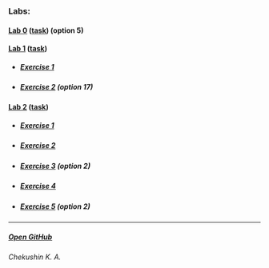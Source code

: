 ### Labs: 
#### [Lab 0](https://otm-pro.github.io/InternetProgramming/Lab0/) ([task](https://drive.google.com/file/d/1yY8qoFM-BmJyupWtbfiTg4SL-JaDVq1J/view)) (option 5)

#### [Lab 1](https://otm-pro.github.io/InternetProgramming/Lab1/) ([task](https://drive.google.com/file/d/10frxdvfaYy-H85g8hlEgZM0hyZHFt0o9/view))
* ##### [Exercise 1](https://otm-pro.github.io/InternetProgramming/Lab1/Ex1)
* ##### [Exercise 2](https://otm-pro.github.io/InternetProgramming/Lab1/Ex2) (option 17)

#### [Lab 2](https://otm-pro.github.io/InternetProgramming/Lab2/) ([task](https://drive.google.com/file/d/1ckOzfuITHkTUJg6mFHW21frRYVrfVjAk/view))
* ##### [Exercise 1](https://otm-pro.github.io/InternetProgramming/Lab2/lab2-1.html)
* ##### [Exercise 2](https://otm-pro.github.io/InternetProgramming/Lab2/lab2-2.html)
* ##### [Exercise 3](https://otm-pro.github.io/InternetProgramming/Lab2/lab2-3.html) (option 2)
* ##### [Exercise 4](https://otm-pro.github.io/InternetProgramming/Lab2/lab2-4.html)
* ##### [Exercise 5](https://otm-pro.github.io/InternetProgramming/Lab2/lab2-5.html) (option 2)
---
##### [Open GitHub](https://github.com/OTM-Pro/InternetProgramming)
###### Chekushin K. A.
